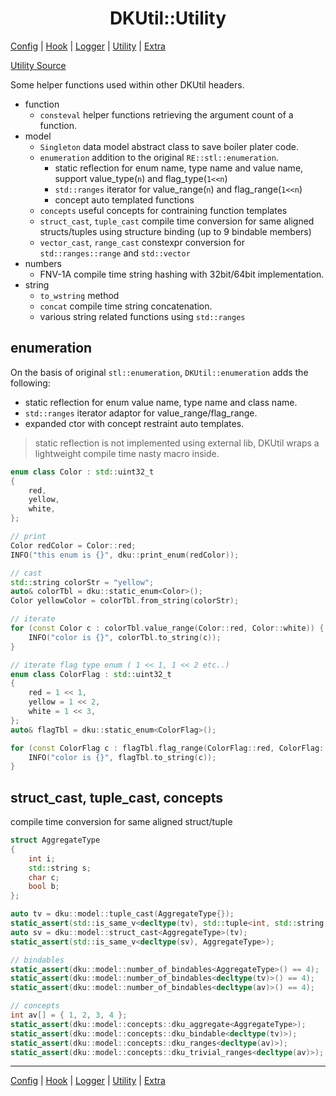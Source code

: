 <h1 align="center">DKUtil::Utility</h1>
<a href="/docs/Config.md">Config</a> | <a href="/docs/Hook.md">Hook</a> | <a href="/docs/Logger.md">Logger</a> | <a href="/docs/Utility.md">Utility</a> | <a href="/docs/Extra.md">Extra</a></p>

[Utility Source](/include/DKUtil/Utility.hpp)

Some helper functions used within other DKUtil headers.
+ function
    + `consteval` helper functions retrieving the argument count of a function.
+ model
    + `Singleton` data model abstract class to save boiler plater code.
    + `enumeration` addition to the original `RE::stl::enumeration`.
        + static reflection for enum name, type name and value name, support value_type(`n`) and flag_type(`1<<n`)
        + `std::ranges` iterator for value_range(`n`) and flag_range(`1<<n`)
        + concept auto templated functions
    + `concepts` useful concepts for contraining function templates
    + `struct_cast`, `tuple_cast` compile time conversion for same aligned structs/tuples using structure binding (up to 9 bindable members)
    + `vector_cast`, `range_cast` constexpr conversion for `std::ranges::range` and `std::vector`
+ numbers
    + FNV-1A compile time string hashing with 32bit/64bit implementation.
+ string
    + `to_wstring` method
    + `concat` compile time string concatenation.
    + various string related functions using `std::ranges`
  
## enumeration
On the basis of original `stl::enumeration`, `DKUtil::enumeration` adds the following:
* static reflection for enum value name, type name and class name.
* `std::ranges` iterator adaptor for value_range/flag_range.
* expanded ctor with concept restraint auto templates.
> static reflection is not implemented using external lib, DKUtil wraps a lightweight compile time nasty macro inside.

```C++
enum class Color : std::uint32_t
{
    red,
    yellow,
    white,
};

// print
Color redColor = Color::red;
INFO("this enum is {}", dku::print_enum(redColor));

// cast
std::string colorStr = "yellow";
auto& colorTbl = dku::static_enum<Color>();
Color yellowColor = colorTbl.from_string(colorStr);

// iterate
for (const Color c : colorTbl.value_range(Color::red, Color::white)) {
    INFO("color is {}", colorTbl.to_string(c));
}

// iterate flag type enum ( 1 << 1, 1 << 2 etc..)
enum class ColorFlag : std::uint32_t
{
    red = 1 << 1,
    yellow = 1 << 2,
    white = 1 << 3,
};
auto& flagTbl = dku::static_enum<ColorFlag>();

for (const ColorFlag c : flagTbl.flag_range(ColorFlag::red, ColorFlag::white)) {
    INFO("color is {}", flagTbl.to_string(c));
}
```

## struct_cast, tuple_cast, concepts
compile time conversion for same aligned struct/tuple
```C++
struct AggregateType
{
	int i;
	std::string s;
	char c;
	bool b;
};

auto tv = dku::model::tuple_cast(AggregateType{});
static_assert(std::is_same_v<decltype(tv), std::tuple<int, std::string, char, bool>>);
auto sv = dku::model::struct_cast<AggregateType>(tv);
static_assert(std::is_same_v<decltype(sv), AggregateType>);

// bindables
static_assert(dku::model::number_of_bindables<AggregateType>() == 4);
static_assert(dku::model::number_of_bindables<decltype(tv)>() == 4);
static_assert(dku::model::number_of_bindables<decltype(av)>() == 4);

// concepts	
int av[] = { 1, 2, 3, 4 };
static_assert(dku::model::concepts::dku_aggregate<AggregateType>);
static_assert(dku::model::concepts::dku_bindable<decltype(tv)>);
static_assert(dku::model::concepts::dku_ranges<decltype(av)>);
static_assert(dku::model::concepts::dku_trivial_ranges<decltype(av)>);
```

---
<a href="/docs/Config.md">Config</a> | <a href="/docs/Hook.md">Hook</a> | <a href="/docs/Logger.md">Logger</a> | <a href="/docs/Utility.md">Utility</a> | <a href="/docs/Extra.md">Extra</a></p>
